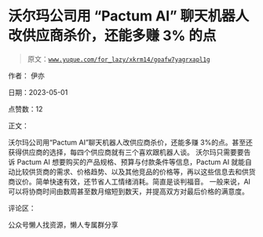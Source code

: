 # 沃尔玛公司用 “Pactum AI” 聊天机器人改供应商杀价，还能多赚 3% 的点

> 原文：[`www.yuque.com/for_lazy/xkrm14/goafw7yagrxapl1g`](https://www.yuque.com/for_lazy/xkrm14/goafw7yagrxapl1g)



作者： 伊亦



日期：2023-05-01



点赞数：12



正文：



沃尔玛公司用“Pactum AI”聊天机器人改供应商杀价，还能多赚 3%的点。甚至还获得供应商的选择，每四个供应商就有三个喜欢跟机器人谈。 沃尔玛只需要要告诉 Pactum AI 想要购买的产品规格、预算与付款条件等信息，Pactum AI 就能自动比较供货商的需求、价格趋势、以及其他竞品的价格等，再以这些信息去和供货商议价。简单快速有效，还节省人工情绪消耗。简直是谈判福音。 一般来说，AI 可以将协商时间由数周甚至数月缩短到数天，并提高双方对最后价格的满意度。



评论区：



公众号懒人找资源，懒人专属群分享

